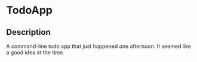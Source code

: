 # TodoApp

## Description
A command-line todo app that just happened one afternoon. It seemed like a good idea at the time. 
